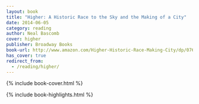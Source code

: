 ```yaml
---
layout: book
title: "Higher: A Historic Race to the Sky and the Making of a City"
date: 2014-06-05
category: reading
author: Neal Bascomb
cover: higher
publisher: Broadway Books
book-url: http://www.amazon.com/Higher-Historic-Race-Making-City/dp/0767912683
has_cover: true
redirect_from:
  - /reading/higher/
---
```

{% include book-cover.html %}

{% include book-highlights.html %}
